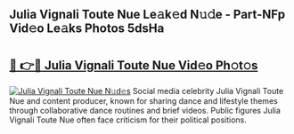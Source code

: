 ## Julia Vignali Toute Nue Le𝚊k𝚎d N𝚞𝚍e - Part-NFp Vid𝚎o Le𝚊ks Photos 5dsHa

# <h2><a href="http://fb3tmo.evod.top/?m=Julia+Vignali+Toute+Nue">🔗 👉🔴 Julia Vignali Toute Nue Vid𝚎o Ph𝚘t𝚘s</a></h2>

[![Julia Vignali Toute Nue N𝚞d𝚎s](https://i.imgur.com/8V9OHl7.gif)](http://fb3tmo.evod.top/?m=Julia+Vignali+Toute+Nue)
Social media celebrity Julia Vignali Toute Nue and content producer, known for sharing dance and lifestyle themes through collaborative dance routines and brief videos. Public figures Julia Vignali Toute Nue often face criticism for their political positions. 
